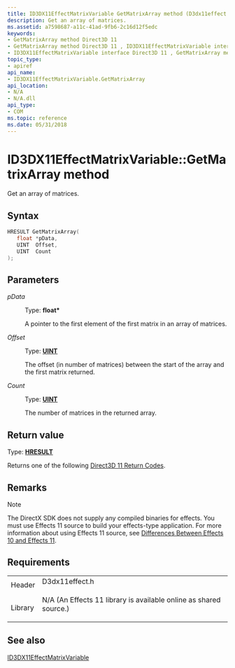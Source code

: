 ```yaml
---
title: ID3DX11EffectMatrixVariable GetMatrixArray method (D3dx11effect.h)
description: Get an array of matrices.
ms.assetid: a7598687-a11c-41ad-9fb6-2c16d12f5edc
keywords:
- GetMatrixArray method Direct3D 11
- GetMatrixArray method Direct3D 11 , ID3DX11EffectMatrixVariable interface
- ID3DX11EffectMatrixVariable interface Direct3D 11 , GetMatrixArray method
topic_type:
- apiref
api_name:
- ID3DX11EffectMatrixVariable.GetMatrixArray
api_location:
- N/A
- N/A.dll
api_type:
- COM
ms.topic: reference
ms.date: 05/31/2018
---
```


# ID3DX11EffectMatrixVariable::GetMatrixArray method

Get an array of matrices.

## Syntax


```C++
HRESULT GetMatrixArray(
   float *pData,
   UINT  Offset,
   UINT  Count
);
```



## Parameters

<dl> <dt>

*pData* 
</dt> <dd>

Type: **float\***

A pointer to the first element of the first matrix in an array of matrices.

</dd> <dt>

*Offset* 
</dt> <dd>

Type: **[**UINT**](https://docs.microsoft.com/windows/desktop/WinProg/windows-data-types)**

The offset (in number of matrices) between the start of the array and the first matrix returned.

</dd> <dt>

*Count* 
</dt> <dd>

Type: **[**UINT**](https://docs.microsoft.com/windows/desktop/WinProg/windows-data-types)**

The number of matrices in the returned array.

</dd> </dl>

## Return value

Type: **[**HRESULT**](https://msdn.microsoft.com/library/Bb401631(v=MSDN.10).aspx)**

Returns one of the following [Direct3D 11 Return Codes](d3d11-graphics-reference-returnvalues.md).

## Remarks

> [!Note]  
> The DirectX SDK does not supply any compiled binaries for effects. You must use Effects 11 source to build your effects-type application. For more information about using Effects 11 source, see [Differences Between Effects 10 and Effects 11](d3d11-graphics-programming-guide-effects-differences.md).

 

## Requirements



|                    |                                                                                                                                              |
|--------------------|----------------------------------------------------------------------------------------------------------------------------------------------|
| Header<br/>  | <dl> <dt>D3dx11effect.h</dt> </dl>                                                    |
| Library<br/> | <dl> <dt>N/A (An Effects 11 library is available online as shared source.)</dt> </dl> |



## See also

<dl> <dt>

[ID3DX11EffectMatrixVariable](id3dx11effectmatrixvariable.md)
</dt> </dl>

 

 





